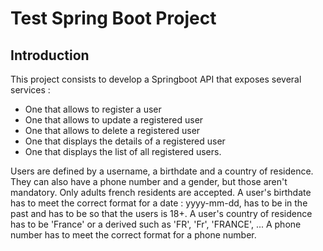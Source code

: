 # Test Spring Boot Project
## Introduction
This project consists to develop a Springboot API that exposes several services :

* One that allows to register a user
* One that allows to update a registered user
* One that allows to delete a registered user
* One that displays the details of a registered user
* One that displays the list of all registered users.

Users are defined by a username, a birthdate and a country of residence. They can also have a phone number and a gender, but those aren't mandatory.
Only adults french residents are accepted.
A user's birthdate has to meet the correct format for a date : yyyy-mm-dd, has to be in the past and has to be so that the users is 18+.
A user's country of residence has to be 'France' or a derived such as 'FR', 'Fr', 'FRANCE', ...
A phone number has to meet the correct format for a phone number.
